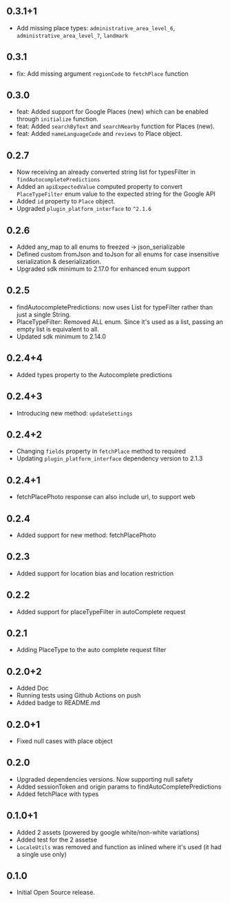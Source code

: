 ## 0.3.1+1

* Add missing place types: `administrative_area_level_6`, `administrative_area_level_7`, `landmark`

## 0.3.1

* fix: Add missing argument `regionCode` to `fetchPlace` function

## 0.3.0

* feat: Added support for Google Places (new) which can be enabled through `initialize` function.
* feat: Added `searchByText` and `searchNearby` function for Places (new).
* feat: Added `nameLanguageCode` and `reviews` to Place object.

## 0.2.7

* Now receiving an already converted string list for typesFilter in `findAutocompletePredictions`
* Added an `apiExpectedValue` computed property to convert `PlaceTypeFilter` enum value to the expected string for the Google API
* Added `id` property to `Place` object.
* Upgraded `plugin_platform_interface` to `^2.1.6`

## 0.2.6

* Added any_map to all enums to freezed -> json_serializable
* Defined custom fromJson and toJson for all enums for case insensitive serialization & deserialization.
* Upgraded sdk minimum to 2.17.0 for enhanced enum support

## 0.2.5

* findAutocompletePredictions: now uses List<String> for typeFilter rather than just a single String.
* PlaceTypeFilter: Removed ALL enum. Since it's used as a list, passing an empty list is equivalent to all.
* Updated sdk minimum to 2.14.0

## 0.2.4+4

* Added types property to the Autocomplete predictions

## 0.2.4+3

* Introducing new method: `updateSettings`

## 0.2.4+2

* Changing `fields` property in `fetchPlace` method to required
* Updating `plugin_platform_interface` dependency version to 2.1.3

## 0.2.4+1

* fetchPlacePhoto response can also include url, to support web

## 0.2.4

* Added support for new method: fetchPlacePhoto

## 0.2.3

* Added support for location bias and location restriction

## 0.2.2

* Added support for placeTypeFilter in autoComplete request

## 0.2.1

* Adding PlaceType to the auto complete request filter

## 0.2.0+2

* Added Doc
* Running tests using Github Actions on push
* Added badge to README.md

## 0.2.0+1

* Fixed null cases with place object

## 0.2.0

* Upgraded dependencies versions. Now supporting null safety
* Added sessionToken and origin params to findAutoCompletePredictions
* Added fetchPlace with types

## 0.1.0+1

* Added 2 assets (powered by google white/non-white variations)
* Added test for the 2 assetse
* `LocaleUtils` was removed and function as inlined where it's used (it had a single use only)

## 0.1.0

* Initial Open Source release.
